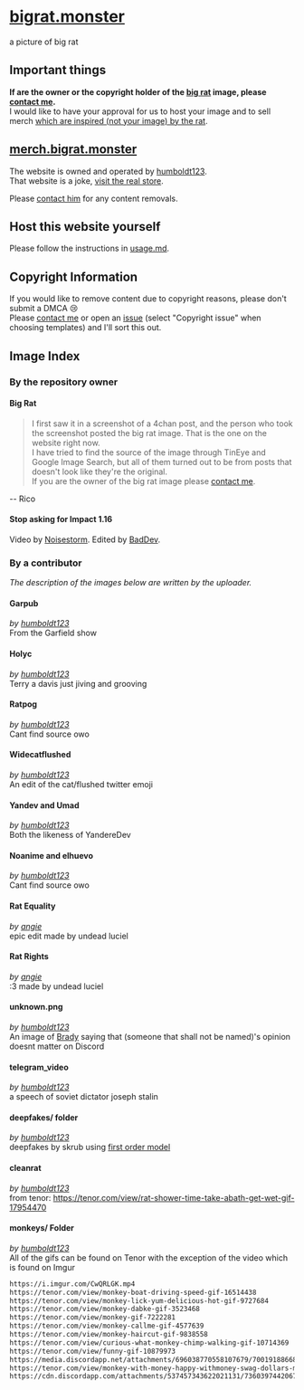 # [bigrat.monster]

a picture of big rat

## Important things

**If are the owner or the copyright holder of the [big rat] image, please [contact me][email-copyright].**  
I would like to have your approval for us to host your image and to sell merch [which are inspired (not your image) by the rat][actual-merch-site].

## [merch.bigrat.monster]

The website is owned and operated by [humboldt123].  
That website is a joke, [visit the real store][actual-merch-site].

Please [contact him][email-skrub] for any content removals.

## Host this website yourself

Please follow the instructions in [usage.md].

## Copyright Information

If you would like to remove content due to copyright reasons, please don't submit a DMCA 😢  
Please [contact me][email-copyright] or open an [issue] (select "Copyright issue" when choosing templates) and I'll sort this out.

## Image Index

### By the repository owner

#### Big Rat

> I first saw it in a screenshot of a 4chan post, and the person who took the screenshot posted the big rat image. That is the one on the website right now.  
I have tried to find the source of the image through TinEye and Google Image Search, but all of them turned out to be from posts that doesn't look like they're the original.  
If you are the owner of the big rat image please [contact me][email-copyright].

-- Rico

#### Stop asking for Impact 1.16

Video by [Noisestorm]. Edited by [BadDev].

### By a contributor

*The description of the images below are written by the uploader.*

#### Garpub

*by [humboldt123]*  
From the Garfield show

#### Holyc

*by [humboldt123]*  
Terry a davis just jiving and grooving

#### Ratpog

*by [humboldt123]*  
Cant find source owo

#### Widecatflushed

*by [humboldt123]*  
An edit of the cat/flushed twitter emoji

#### Yandev and Umad

*by [humboldt123]*  
Both the likeness of YandereDev

#### Noanime and elhuevo

*by [humboldt123]*  
Cant find source owo

#### Rat Equality

*by [angie]*  
epic edit made by undead luciel

#### Rat Rights

*by [angie]*  
:3 made by undead luciel

#### unknown.png

*by [humboldt123]*  
An image of [Brady] saying that (someone that shall not be named)'s opinion doesnt matter on Discord

#### telegram_video

*by [humboldt123]*  
a speech of soviet dictator joseph stalin

#### deepfakes/ folder

*by [humboldt123]*  
deepfakes by skrub using [first order model]

#### cleanrat

*by [humboldt123]*  
from tenor: <https://tenor.com/view/rat-shower-time-take-abath-get-wet-gif-17954470>

#### monkeys/ Folder

*by [humboldt123]*  
All of the gifs can be found on Tenor with the exception of the video which is found on Imgur

```diff
https://i.imgur.com/CwQRLGK.mp4
https://tenor.com/view/monkey-boat-driving-speed-gif-16514438
https://tenor.com/view/monkey-lick-yum-delicious-hot-gif-9727684
https://tenor.com/view/monkey-dabke-gif-3523468
https://tenor.com/view/monkey-gif-7222281
https://tenor.com/view/monkey-callme-gif-4577639
https://tenor.com/view/monkey-haircut-gif-9838558
https://tenor.com/view/curious-what-monkey-chimp-walking-gif-10714369
https://tenor.com/view/funny-gif-10879973
https://media.discordapp.net/attachments/696038770558107679/700191886681309214/ShallowUnhealthyDeermouse-size_restricted.gif
https://tenor.com/view/monkey-with-money-happy-withmoney-swag-dollars-more-money-gif-14116367
https://cdn.discordapp.com/attachments/537457343622021131/736039744206798928/Monkey_Orange.gif
```

<!-- Links in main parts -->
[bigrat.monster]: https://bigrat.monster
[actual-merch-site]: https://teespring.com/stores/bigrat
[merch.bigrat.monster]: https://merch.bigrat.monster
[big rat]: https://bigrat.monster/media/bigrat.png
[usage.md]: usage.md
[email-copyright]: mailto:sonothing.emailme@gmail.com?subject=%5Bbigrat.monster%5D%20Copyright
[email-skrub]: mailto:skrub@bigrat.monster
[issue]: https://github.com/bigratmonster/bigrat.monster/issues/new/choose

<!-- Users in credits -->
[BadDev]: https://github.com/StijnSimons
[Brady]: https://github.com/ZeroMemes
[first order model]: https://github.com/AliaksandrSiarohin/first-order-model
[Noisestorm]: https://www.youtube.com/user/EoinOBroinMusic

<!-- Contributors -->
[humboldt123]: https://github.com/humboldt123
[angie]: https://github.com/undeadluciel
